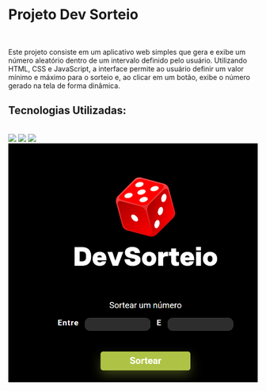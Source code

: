 <h1>Projeto Dev Sorteio</h1>
<br>
<p>Este projeto consiste em um aplicativo web simples que gera e exibe um número aleatório dentro de um intervalo definido pelo usuário. Utilizando HTML, CSS e JavaScript, 
a interface permite ao usuário definir um valor mínimo e máximo para o sorteio e, ao clicar em um botão, exibe o número gerado na tela de forma dinâmica.</p>

<h2>Tecnologias Utilizadas:</h2>
<br>
<img src="https://img.shields.io/badge/HTML5-E34F26?style=for-the-badge&logo=html5&logoColor=white">
<img src="https://img.shields.io/badge/CSS3-1572B6?style=for-the-badge&logo=css3&logoColor=white">
<img src="https://img.shields.io/badge/JavaScript-F7DF1E?style=for-the-badge&logo=javascript&logoColor=black">

<img src="https://github.com/matheusdiass1/Projeto-Dev-Sorteio/blob/main/img/sorteio.png?raw=true">
